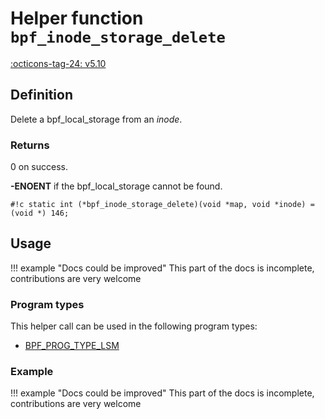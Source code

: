# Helper function `bpf_inode_storage_delete`

<!-- [FEATURE_TAG](bpf_inode_storage_delete) -->
[:octicons-tag-24: v5.10](https://github.com/torvalds/linux/commit/8ea636848aca35b9f97c5b5dee30225cf2dd0fe6)
<!-- [/FEATURE_TAG] -->

## Definition

<!-- [HELPER_FUNC_DEF] -->
Delete a bpf_local_storage from an _inode_.

### Returns

0 on success.

**-ENOENT** if the bpf_local_storage cannot be found.

`#!c static int (*bpf_inode_storage_delete)(void *map, void *inode) = (void *) 146;`
<!-- [/HELPER_FUNC_DEF] -->

## Usage

!!! example "Docs could be improved"
    This part of the docs is incomplete, contributions are very welcome

### Program types

This helper call can be used in the following program types:

<!-- DO NOT EDIT MANUALLY -->
<!-- [HELPER_FUNC_PROG_REF] -->
 * [BPF_PROG_TYPE_LSM](../program-type/BPF_PROG_TYPE_LSM.md)
<!-- [/HELPER_FUNC_PROG_REF] -->

### Example

!!! example "Docs could be improved"
    This part of the docs is incomplete, contributions are very welcome
